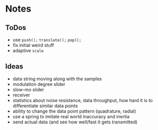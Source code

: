 # Notes

## ToDos
- use `push();` `translate();` `pop();`
- fix initial weird stuff
- adaptive `scale`


## Ideas
- data string moving along with the samples
- modulation degree slider
- slow-mo slider
- receiver
- statistics about noise resistance, data throughput, how hard it is to differentiate similar data points
- ability to change the data point pattern (quadrature, radial)
- use a spring to imitate real world inaccuracy and inertia
- send actual data (and see how well/fast it gets transmitted)